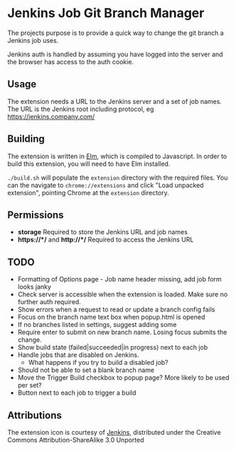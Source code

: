 # Jenkins Job Git Branch Manager 

The projects purpose is to provide a quick way to change the git branch a Jenkins job uses.

Jenkins auth is handled by assuming you have logged into the server and the browser has access to the auth cookie.


## Usage

The extension needs a URL to the Jenkins server and a set of job names. The URL is the Jenkins root including protocol, eg https://jenkins.company.com/


## Building

The extension is written in [Elm](http://elm-lang.org/), which is compiled to Javascript. In order to build this extension, you will need to have Elm installed. 

`./build.sh` will populate the `extension` directory with the required files. You can the navigate to `chrome://extensions` and click "Load unpacked extension", pointing Chrome at the `extension` directory. 


## Permissions

* **storage** Required to store the Jenkins URL and job names
* **https://*/** and **http://*/** Required to access the Jenkins URL


## TODO

* Formatting of Options page - Job name header missing, add job form looks janky
* Check server is accessible when the extension is loaded. Make sure no further auth required.
* Show errors when a request to read or update a branch config fails
* Focus on the branch name text box when popup.html is opened
* If no branches listed in settings, suggest adding some
* Require enter to submit on new branch name. Losing focus submits the change.
* Show build state (failed|succeeded|in progress) next to each job
* Handle jobs that are disabled on Jenkins.
    * What happens if you try to build a disabled job?
* Should not be able to set a blank branch name
* Move the Trigger Build checkbox to popup page? More likely to be used per set?
* Button next to each job to trigger a build

## Attributions

The extension icon is courtesy of [Jenkins](https://jenkins-ci.org/), distributed under the Creative Commons Attribution-ShareAlike 3.0 Unported
